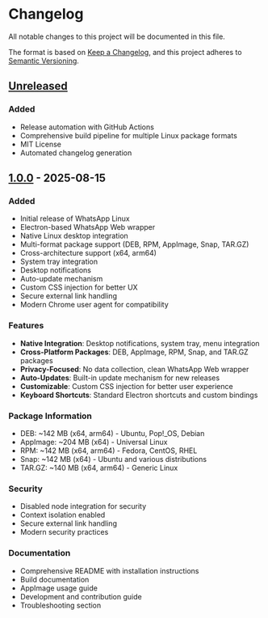 # Changelog

All notable changes to this project will be documented in this file.

The format is based on [Keep a Changelog](https://keepachangelog.com/en/1.0.0/),
and this project adheres to [Semantic Versioning](https://semver.org/spec/v2.0.0.html).

## [Unreleased]

### Added

-   Release automation with GitHub Actions
-   Comprehensive build pipeline for multiple Linux package formats
-   MIT License
-   Automated changelog generation

## [1.0.0] - 2025-08-15

### Added

-   Initial release of WhatsApp Linux
-   Electron-based WhatsApp Web wrapper
-   Native Linux desktop integration
-   Multi-format package support (DEB, RPM, AppImage, Snap, TAR.GZ)
-   Cross-architecture support (x64, arm64)
-   System tray integration
-   Desktop notifications
-   Auto-update mechanism
-   Custom CSS injection for better UX
-   Secure external link handling
-   Modern Chrome user agent for compatibility

### Features

-   **Native Integration**: Desktop notifications, system tray, menu integration
-   **Cross-Platform Packages**: DEB, AppImage, RPM, Snap, and TAR.GZ packages
-   **Privacy-Focused**: No data collection, clean WhatsApp Web wrapper
-   **Auto-Updates**: Built-in update mechanism for new releases
-   **Customizable**: Custom CSS injection for better user experience
-   **Keyboard Shortcuts**: Standard Electron shortcuts and custom bindings

### Package Information

-   DEB: ~142 MB (x64, arm64) - Ubuntu, Pop!\_OS, Debian
-   AppImage: ~204 MB (x64) - Universal Linux
-   RPM: ~142 MB (x64, arm64) - Fedora, CentOS, RHEL
-   Snap: ~142 MB (x64) - Ubuntu and various distributions
-   TAR.GZ: ~140 MB (x64, arm64) - Generic Linux

### Security

-   Disabled node integration for security
-   Context isolation enabled
-   Secure external link handling
-   Modern security practices

### Documentation

-   Comprehensive README with installation instructions
-   Build documentation
-   AppImage usage guide
-   Development and contribution guide
-   Troubleshooting section

[Unreleased]: https://github.com/x3daniking/whatsapp-linux/compare/v1.0.0...HEAD
[1.0.0]: https://github.com/x3daniking/whatsapp-linux/releases/tag/v1.0.0
